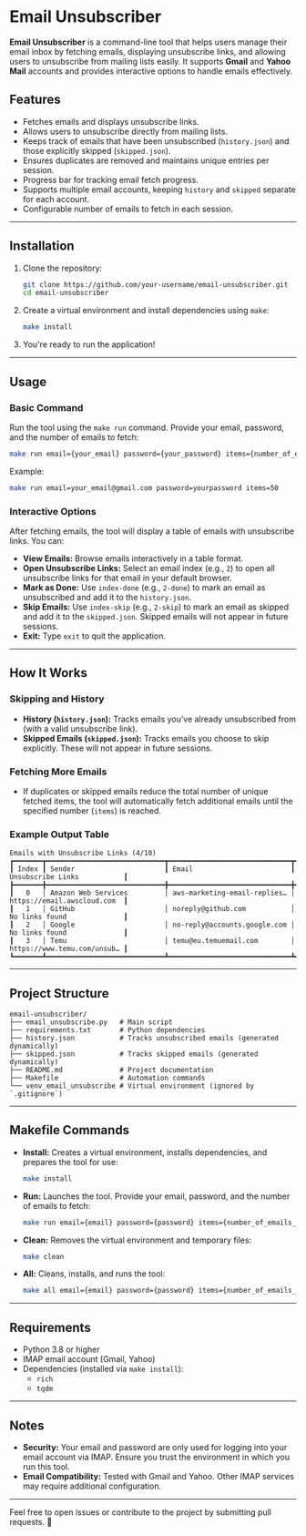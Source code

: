 # Email Unsubscriber

**Email Unsubscriber** is a command-line tool that helps users manage their email inbox by fetching emails, displaying unsubscribe links, and allowing users to unsubscribe from mailing lists easily. It supports **Gmail** and **Yahoo Mail** accounts and provides interactive options to handle emails effectively.

## Features

- Fetches emails and displays unsubscribe links.
- Allows users to unsubscribe directly from mailing lists.
- Keeps track of emails that have been unsubscribed (`history.json`) and those explicitly skipped (`skipped.json`).
- Ensures duplicates are removed and maintains unique entries per session.
- Progress bar for tracking email fetch progress.
- Supports multiple email accounts, keeping `history` and `skipped` separate for each account.
- Configurable number of emails to fetch in each session.

---

## Installation

1. Clone the repository:
   ```bash
   git clone https://github.com/your-username/email-unsubscriber.git
   cd email-unsubscriber
   ```

2. Create a virtual environment and install dependencies using `make`:
   ```bash
   make install
   ```

3. You're ready to run the application!

---

## Usage

### Basic Command

Run the tool using the `make run` command. Provide your email, password, and the number of emails to fetch:

```bash
make run email={your_email} password={your_password} items={number_of_emails_to_fetch}
```

Example:
```bash
make run email=your_email@gmail.com password=yourpassword items=50
```

### Interactive Options

After fetching emails, the tool will display a table of emails with unsubscribe links. You can:

- **View Emails:** Browse emails interactively in a table format.
- **Open Unsubscribe Links:** Select an email index (e.g., `2`) to open all unsubscribe links for that email in your default browser.
- **Mark as Done:** Use `index-done` (e.g., `2-done`) to mark an email as unsubscribed and add it to the `history.json`.
- **Skip Emails:** Use `index-skip` (e.g., `2-skip`) to mark an email as skipped and add it to the `skipped.json`. Skipped emails will not appear in future sessions.
- **Exit:** Type `exit` to quit the application.

---

## How It Works

### Skipping and History

- **History (`history.json`):** Tracks emails you’ve already unsubscribed from (with a valid unsubscribe link).
- **Skipped Emails (`skipped.json`):** Tracks emails you choose to skip explicitly. These will not appear in future sessions.

### Fetching More Emails

- If duplicates or skipped emails reduce the total number of unique fetched items, the tool will automatically fetch additional emails until the specified number (`items`) is reached.

### Example Output Table

```
Emails with Unsubscribe Links (4/10)
┏━━━━━━━┳━━━━━━━━━━━━━━━━━━━━━━━━━━━━━┳━━━━━━━━━━━━━━━━━━━━━━━━━━━━━━┳━━━━━━━━━━━━━━━━━━━━━━━━━━━━━┓
┃ Index ┃ Sender                      ┃ Email                        ┃ Unsubscribe Links           ┃
┣━━━━━━━╋━━━━━━━━━━━━━━━━━━━━━━━━━━━━━╋━━━━━━━━━━━━━━━━━━━━━━━━━━━━━━╋━━━━━━━━━━━━━━━━━━━━━━━━━━━━━┫
┃   0   │ Amazon Web Services         │ aws-marketing-email-replies… │ https://email.awscloud.com  ┃
┃   1   │ GitHub                      │ noreply@github.com           │ No links found              ┃
┃   2   │ Google                      │ no-reply@accounts.google.com │ No links found              ┃
┃   3   │ Temu                        │ temu@eu.temuemail.com        │ https://www.temu.com/unsub… ┃
┗━━━━━━━┻━━━━━━━━━━━━━━━━━━━━━━━━━━━━━┻━━━━━━━━━━━━━━━━━━━━━━━━━━━━━━┻━━━━━━━━━━━━━━━━━━━━━━━━━━━━━┛
```

---

## Project Structure

```
email-unsubscriber/
├── email_unsubscribe.py   # Main script
├── requirements.txt       # Python dependencies
├── history.json           # Tracks unsubscribed emails (generated dynamically)
├── skipped.json           # Tracks skipped emails (generated dynamically)
├── README.md              # Project documentation
├── Makefile               # Automation commands
└── venv_email_unsubscribe # Virtual environment (ignored by `.gitignore`)
```

---

## Makefile Commands

- **Install:**
  Creates a virtual environment, installs dependencies, and prepares the tool for use:
  ```bash
  make install
  ```

- **Run:**
  Launches the tool. Provide your email, password, and the number of emails to fetch:
  ```bash
  make run email={email} password={password} items={number_of_emails_to_fetch}
  ```

- **Clean:**
  Removes the virtual environment and temporary files:
  ```bash
  make clean
  ```

- **All:**
  Cleans, installs, and runs the tool:
  ```bash
  make all email={email} password={password} items={number_of_emails_to_fetch}
  ```

---

## Requirements

- Python 3.8 or higher
- IMAP email account (Gmail, Yahoo)
- Dependencies (installed via `make install`):
  - `rich`
  - `tqdm`

---

## Notes

- **Security:** Your email and password are only used for logging into your email account via IMAP. Ensure you trust the environment in which you run this tool.
- **Email Compatibility:** Tested with Gmail and Yahoo. Other IMAP services may require additional configuration.

---

Feel free to open issues or contribute to the project by submitting pull requests. 🚀